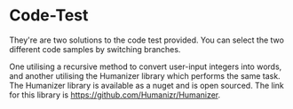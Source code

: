 # Code-Test
They're are two solutions to the code test provided.
You can select the two different code samples by switching branches.

One utilising a recursive method to convert user-input integers into words, and another utilising the Humanizer library which performs the same task.
The Humanizer library is available as a nuget and is open sourced. The link for this library is https://github.com/Humanizr/Humanizer.
